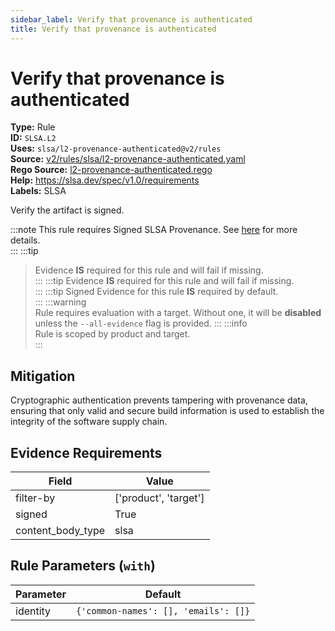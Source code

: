 ```yaml
---
sidebar_label: Verify that provenance is authenticated
title: Verify that provenance is authenticated
---  
```

# Verify that provenance is authenticated  
**Type:** Rule  
**ID:** `SLSA.L2`  
**Uses:** `slsa/l2-provenance-authenticated@v2/rules`  
**Source:** [v2/rules/slsa/l2-provenance-authenticated.yaml](https://github.com/scribe-public/sample-policies/blob/main/v2/rules/slsa/l2-provenance-authenticated.yaml)  
**Rego Source:** [l2-provenance-authenticated.rego](https://github.com/scribe-public/sample-policies/blob/main/v2/rules/slsa/l2-provenance-authenticated.rego)  
**Help:** https://slsa.dev/spec/v1.0/requirements  
**Labels:** SLSA  

Verify the artifact is signed.

:::note 
This rule requires Signed SLSA Provenance. See [here](https://scribe-security.netlify.app/docs/valint/help/valint_slsa) for more details.  
::: 
:::tip 
> Evidence **IS** required for this rule and will fail if missing.  
::: 
:::tip 
> Evidence **IS** required for this rule and will fail if missing.  
::: 
:::tip 
Signed Evidence for this rule **IS** required by default.  
::: 
:::warning  
Rule requires evaluation with a target. Without one, it will be **disabled** unless the `--all-evidence` flag is provided.
::: 
:::info  
Rule is scoped by product and target.  
:::  

## Mitigation  
Cryptographic authentication prevents tampering with provenance data, ensuring that only valid and secure build information is used to establish the integrity of the software supply chain.



## Evidence Requirements  
| Field | Value |
|-------|-------|
| filter-by | ['product', 'target'] |
| signed | True |
| content_body_type | slsa |

## Rule Parameters (`with`)  
| Parameter | Default |
|-----------|---------|
| identity | `{'common-names': [], 'emails': []}` |


